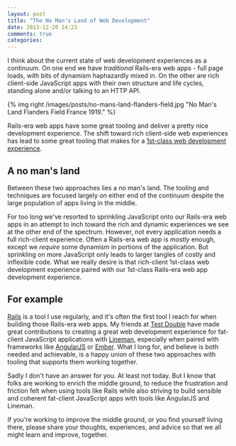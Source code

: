 ```yaml
---
layout: post
title: "The No Man's Land of Web Development"
date: 2013-12-20 14:23
comments: true
categories:
---
```

I think about the current state of web development experiences as a continuum.
On one end we have *traditional* Rails-era web apps - full page loads, with
bits of dynamism haphazardly mixed in. On the other are rich client-side
JavaScript apps with their own structure and life cycles, standing alone and/or
talking to an HTTP API.

{% img right /images/posts/no-mans-land-flanders-field.jpg "No Man's Land Flanders Field France 1919." %}

Rails-era web apps have some great tooling and deliver a pretty nice
development experience. The shift toward rich client-side web experiences has
lead to some great tooling that makes for a [1st-class web development experience][web-dev-lineman].

## A no man's land

Between these two approaches lies a no man's land. The tooling and techniques
are focused largely on either end of the continuum despite the large population
of apps living in the middle.

<!-- more -->

For too long we've resorted to sprinkling JavaScript onto our Rails-era web
apps in an attempt to inch toward the rich and dynamic experiences we see at
the other end of the spectrum. However, not every application needs a full
rich-client experience. Often a Rails-era web app is *mostly* enough, except we
*require* some dynamism in portions of the application. But sprinkling on more
JavaScript only leads to larger tangles of costly and inflexible code. What we
really desire is that rich-client 1st-class web development experience paired with our
1st-class Rails-era web app development experience.

## For example

[Rails][rails] is a tool I use regularly, and it's often the first tool I reach
for when building those Rails-era web apps. My friends at [Test Double][testdouble]
have made great contributions to creating a great web development experience
for fat-client JavaScript applications with [Lineman][lineman], especially when
paired with frameworks like [AngularJS][angularjs] or [Ember][ember]. What I long
for, and believe is both needed and achievable, is a happy union of these two
approaches with tooling that supports them working together.

Sadly I don't have an answer for you. At least not today. But I know that
folks are working to enrich the middle ground, to reduce the frustration and
friction felt when using tools like Rails while also striving to build sensible
and coherent fat-client JavaScript apps with tools like AngularJS and Lineman.

If you're working to improve the middle ground, or you find yourself living
there, please share your thoughts, experiences, and advice so that we all might
learn and improve, together.

[angularjs]: http://angularjs.org/ "HTML enhanced web apps!"
[ember]: http://emberjs.com/ "A framework for creating ambitious web applications."
[lineman]: http://linemanjs.com/ "Lineman takes everything you love about building server-side applications so that you can find joy in your client-side applications"
[rails]: http://rubyonrails.org/ "Web development that doesn't hurt"
[testdouble]: http://testdouble.com "Custom Software Development | Columbus Ohio"
[web-dev-lineman]: http://blog.testdouble.com/posts/2013-11-12-1st-class-web-development-with-lineman.html "1st-class web development with Lineman."
